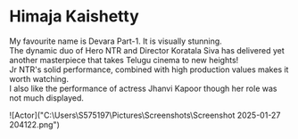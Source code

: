 # Himaja Kaishetty
My favourite name is Devara Part-1. It is visually stunning. <br>
The dynamic duo of Hero NTR and Director Koratala Siva has delivered yet another masterpiece that takes Telugu cinema to new heights!<br> 
Jr NTR's solid performance, combined with high production values makes it worth watching.<br>
I also like the performance of actress Jhanvi Kapoor though her role was not much displayed.

![Actor]("C:\Users\S575197\Pictures\Screenshots\Screenshot 2025-01-27 204122.png")